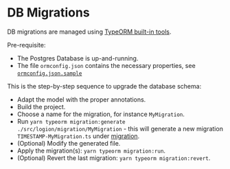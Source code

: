 # DB Migrations

DB migrations are managed using [TypeORM built-in tools](https://typeorm.io/#/migrations).

Pre-requisite:
* The Postgres Database is up-and-running.  
* The file `ormconfig.json` contains the necessary properties, see [`ormconfig.json.sample`](/ormconfig.json.sample)  

This is the step-by-step sequence to upgrade the database schema:

* Adapt the model with the proper annotations.
* Build the project.
* Choose a name for the migration, for instance `MyMigration`.
* Run `yarn typeorm migration:generate ./src/logion/migration/MyMigration` - this will generate a new migration `TIMESTAMP-MyMigration.ts` under [migration](/src/logion/migration).
* (Optional) Modify the generated file.
* Apply the migration(s): `yarn typeorm migration:run`.
* (Optional) Revert the last migration: `yarn typeorm migration:revert`.
